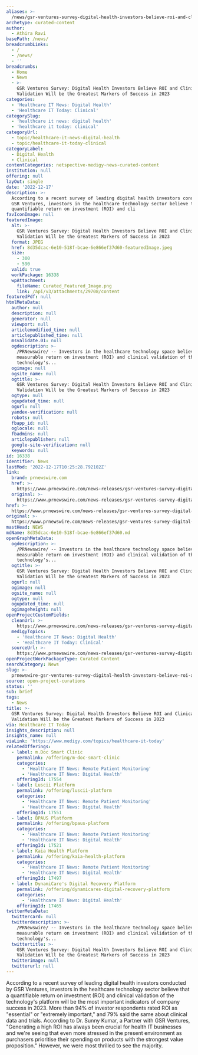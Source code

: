 ```yaml
---
aliases: >-
  /news/gsr-ventures-survey-digital-health-investors-believe-roi-and-clinical-validation-will-be-the-greatest-markers-of-success-in-2023
archetype: curated-content
author:
  - Athira Ravi
basePath: /news/
breadcrumbLinks:
  - /
  - /news/
  - ''
breadcrumbs:
  - Home
  - News
  - >-
    GSR Ventures Survey: Digital Health Investors Believe ROI and Clinical
    Validation Will be the Greatest Markers of Success in 2023
categories:
  - 'Healthcare IT News: Digital Health'
  - 'Healthcare IT Today: Clinical'
categorySlug:
  - 'healthcare it news: digital health'
  - 'healthcare it today: clinical'
categoryUrl:
  - topic/healthcare-it-news-digital-health
  - topic/healthcare-it-today-clinical
categoryLabel:
  - Digital Health
  - Clinical
contentCategories: netspective-medigy-news-curated-content
institution: null
offering: null
layOut: single
date: '2022-12-17'
description: >-
  According to a recent survey of leading digital health investors conducted by
  GSR Ventures, investors in the healthcare technology sector believe that a
  quantifiable return on investment (ROI) and cli
favIconImage: null
featuredImage:
  alt: >-
    GSR Ventures Survey: Digital Health Investors Believe ROI and Clinical
    Validation Will be the Greatest Markers of Success in 2023
  format: JPEG
  href: 8d35dcac-6e10-518f-bcae-6e866ef37d60-featuredImage.jpeg
  size:
    - 300
    - 590
  valid: true
  workPackage: 16338
  wpAttachment:
    fileName: Curated_Featured_Image.png
    link: /api/v3/attachments/29708/content
featuredPdf: null
htmlMetaData:
  author: null
  description: null
  generator: null
  viewport: null
  articlemodified_time: null
  articlepublished_time: null
  msvalidate.01: null
  ogdescription: >-
    /PRNewswire/ -- Investors in the healthcare technology space believe a
    measurable return on investment (ROI) and clinical validation of the
    technology's...
  ogimage: null
  ogsite_name: null
  ogtitle: >-
    GSR Ventures Survey: Digital Health Investors Believe ROI and Clinical
    Validation Will be the Greatest Markers of Success in 2023
  ogtype: null
  ogupdated_time: null
  ogurl: null
  yandex-verification: null
  robots: null
  fbapp_id: null
  oglocale: null
  fbadmins: null
  articlepublisher: null
  google-site-verification: null
  keywords: null
id: 16338
identifier: News
lastMod: '2022-12-17T10:25:28.792102Z'
link:
  brand: prnewswire.com
  href: >-
    https://www.prnewswire.com/news-releases/gsr-ventures-survey-digital-health-investors-believe-roi-and-clinical-validation-will-be-the-greatest-markers-of-success-in-2023-301691869.html
  original: >-
    https://www.prnewswire.com/news-releases/gsr-ventures-survey-digital-health-investors-believe-roi-and-clinical-validation-will-be-the-greatest-markers-of-success-in-2023-301691869.html
href: >-
  https://www.prnewswire.com/news-releases/gsr-ventures-survey-digital-health-investors-believe-roi-and-clinical-validation-will-be-the-greatest-markers-of-success-in-2023-301691869.html
original: >-
  https://www.prnewswire.com/news-releases/gsr-ventures-survey-digital-health-investors-believe-roi-and-clinical-validation-will-be-the-greatest-markers-of-success-in-2023-301691869.html
mastHead: NEWS
mdName: 8d35dcac-6e10-518f-bcae-6e866ef37d60.md
openGraphMetaData:
  ogdescription: >-
    /PRNewswire/ -- Investors in the healthcare technology space believe a
    measurable return on investment (ROI) and clinical validation of the
    technology's...
  ogtitle: >-
    GSR Ventures Survey: Digital Health Investors Believe ROI and Clinical
    Validation Will be the Greatest Markers of Success in 2023
  ogurl: null
  ogimage: null
  ogsite_name: null
  ogtype: null
  ogupdated_time: null
  ogimageheight: null
openProjectCustomFields:
  cleanUrl: >-
    https://www.prnewswire.com/news-releases/gsr-ventures-survey-digital-health-investors-believe-roi-and-clinical-validation-will-be-the-greatest-markers-of-success-in-2023-301691869.html
  medigyTopics:
    - 'Healthcare IT News: Digital Health'
    - 'Healthcare IT Today: Clinical'
  sourceUrl: >-
    https://www.prnewswire.com/news-releases/gsr-ventures-survey-digital-health-investors-believe-roi-and-clinical-validation-will-be-the-greatest-markers-of-success-in-2023-301691869.html
openProjectWorkPackageType: Curated Content
searchCategory: News
slug: >-
  prnewswire-gsr-ventures-survey-digital-health-investors-believe-roi-and-clinical-validation-will-be-the-greatest-markers-of-success-in-2023
source: open-project-curations
status: ''
sub: brief
tags:
  - News
title: >-
  GSR Ventures Survey: Digital Health Investors Believe ROI and Clinical
  Validation Will be the Greatest Markers of Success in 2023
via: Healthcare IT Today
insights_description: null
insights_name: null
viaLink: 'https://www.medigy.com/topics/healthcare-it-today'
relatedOfferings:
  - label: m.Doc Smart Clinic
    permalink: /offering/m-doc-smart-clinic
    categories:
      - 'Healthcare IT News: Remote Patient Monitoring'
      - 'Healthcare IT News: Digital Health'
    offeringId: 17554
  - label: Luscii Platform
    permalink: /offering/luscii-platform
    categories:
      - 'Healthcare IT News: Remote Patient Monitoring'
      - 'Healthcare IT News: Digital Health'
    offeringId: 17551
  - label: BPAUS Platform
    permalink: /offering/bpaus-platform
    categories:
      - 'Healthcare IT News: Remote Patient Monitoring'
      - 'Healthcare IT News: Digital Health'
    offeringId: 17521
  - label: Kaia Health Platform
    permalink: /offering/kaia-health-platform
    categories:
      - 'Healthcare IT News: Remote Patient Monitoring'
      - 'Healthcare IT News: Digital Health'
    offeringId: 17497
  - label: DynamiCare's Digital Recovery Platform
    permalink: /offering/dynamicares-digital-recovery-platform
    categories:
      - 'Healthcare IT News: Digital Health'
    offeringId: 17465
twitterMetaData:
  twittercard: null
  twitterdescription: >-
    /PRNewswire/ -- Investors in the healthcare technology space believe a
    measurable return on investment (ROI) and clinical validation of the
    technology's...
  twittertitle: >-
    GSR Ventures Survey: Digital Health Investors Believe ROI and Clinical
    Validation Will be the Greatest Markers of Success in 2023
  twitterimage: null
  twitterurl: null
---
```

<p>According to a recent survey of leading digital health investors conducted by GSR Ventures, investors in the healthcare technology sector believe that a quantifiable return on investment (ROI) and clinical validation of the technology's platform will be the most important indicators of company success in 2023. More than 94% of investor respondents rated ROI as "essential" or "extremely important," and 79% said the same about clinical data and trials. According to Dr. Sunny Kumar, a Partner with GSR Ventures, "Generating a high ROI has always been crucial for health IT businesses and we're seeing that even more stressed in the present environment as purchasers prioritise their spending on products with the strongest value proposition." However, we were most thrilled to see the majority.</p>
